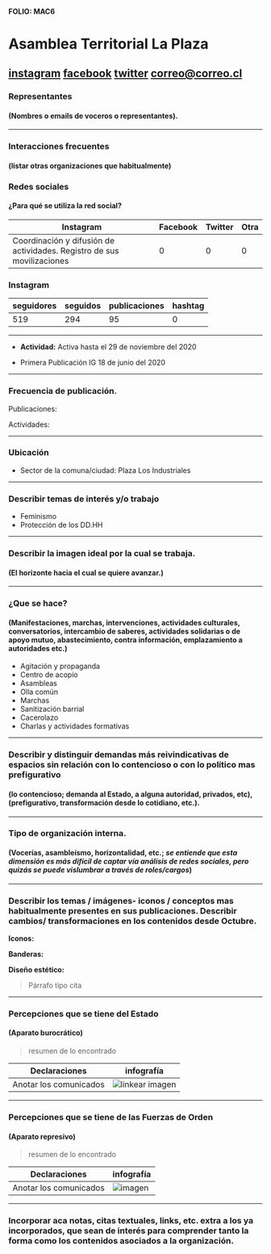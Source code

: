 #### FOLIO: MAC6
# Asamblea Territorial La Plaza

[instagram](https://www.instagram.com/asambleaterritorial.laplaza/)
[facebook]()
[twitter]()
<correo@correo.cl>
---

### Representantes
#### (Nombres o emails de voceros o representantes).

---
### Interacciones frecuentes
#### (listar otras organizaciones que habitualmente)

### Redes sociales
#### ¿Para qué se utiliza la red social?
| Instagram | Facebook | Twitter | Otra 
|---|---|---|---|
|Coordinación y difusión de actividades. Registro de sus movilizaciones|0|0|0|

### **Instagram**
| seguidores | seguidos | publicaciones | hashtag |
|---|---|---|---|
|519|294|95|0|

---

* **Actividad:** Activa hasta el 29 de noviembre del 2020   

* Primera Publicación IG 18 de junio del 2020

---
### Frecuencia de publicación.

Publicaciones:

Actividades:

---
### Ubicación
* Sector de la comuna/ciudad: Plaza Los Industriales

---
### Describir temas de interés y/o trabajo

* Feminismo
* Protección de los DD.HH

---
### Describir la imagen ideal por la cual se trabaja.
#### (El horizonte hacia el cual se quiere avanzar.)


---
### ¿Que se hace?
#### (Manifestaciones, marchas, intervenciones, actividades culturales, conversatorios, intercambio de saberes, actividades solidarias o de apoyo mutuo, abastecimiento, contra información, emplazamiento a autoridades etc.)

* Agitación y propaganda 
* Centro de acopio
* Asambleas 
* Olla común
* Marchas  
* Sanitización barrial
* Cacerolazo 
* Charlas y actividades formativas

---
### Describir y distinguir demandas más reivindicativas de espacios sin relación con lo contencioso o con lo político mas prefigurativo
#### (lo contencioso; demanda al Estado, a alguna autoridad, privados, etc), (prefigurativo, transformación desde lo cotidiano, etc.).

---
### Tipo de organización interna.
#### (Vocerías, asambleísmo, horizontalidad, etc.; *se entiende que esta dimensión es más difícil de captar vía análisis de redes sociales, pero quizás se puede vislumbrar a través de roles/cargos*)

---
### Describir los temas / imágenes- iconos / conceptos mas habitualmente presentes en sus publicaciones. Describir cambios/ transformaciones en los contenidos desde Octubre.

**Iconos:**

**Banderas:**

**Diseño estético:**

> Párrafo tipo cita 

---
### Percepciones que se tiene del Estado
#### (Aparato burocrático)
> resumen de lo encontrado

| Declaraciones | infografía | 
|---|---|
|Anotar los comunicados | ![linkear imagen]() |

---
### Percepciones que se tiene de las Fuerzas de Orden
#### (Aparato represivo)
> resumen de lo encontrado

| Declaraciones | infografía | 
|---|---|
|Anotar los comunicados | ![imagen]() |


---
### Incorporar aca notas, citas textuales, links, etc. extra a los ya incorporados, que sean de interés para comprender tanto la forma como los contenidos asociados a la organización.
